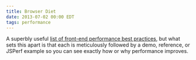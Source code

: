 ```yaml
---
title: Browser Diet
date: 2013-07-02 00:00 EDT
tags: performance
---
```


A superbly useful [list of front-end performance best practices](http://browserdiet.com/), but what sets this apart is that each is meticulously followed by a demo, reference, or JSPerf example so you can see exactly how or why performance improves.

<!--more-->
